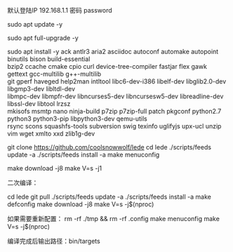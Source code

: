 默认登陆IP 192.168.1.1 密码 password

   sudo apt update -y
   
   sudo apt full-upgrade -y
   
   sudo apt install -y ack antlr3 aria2 asciidoc autoconf automake autopoint binutils bison build-essential \
   bzip2 ccache cmake cpio curl device-tree-compiler fastjar flex gawk gettext gcc-multilib g++-multilib \
   git gperf haveged help2man intltool libc6-dev-i386 libelf-dev libglib2.0-dev libgmp3-dev libltdl-dev \
   libmpc-dev libmpfr-dev libncurses5-dev libncursesw5-dev libreadline-dev libssl-dev libtool lrzsz \
   mkisofs msmtp nano ninja-build p7zip p7zip-full patch pkgconf python2.7 python3 python3-pip libpython3-dev qemu-utils \
   rsync scons squashfs-tools subversion swig texinfo uglifyjs upx-ucl unzip vim wget xmlto xxd zlib1g-dev
   
   git clone https://github.com/coolsnowwolf/lede
   cd lede
   ./scripts/feeds update -a
   ./scripts/feeds install -a
   make menuconfig

   make download -j8
   make V=s -j1

二次编译：

cd lede
git pull
./scripts/feeds update -a
./scripts/feeds install -a
make defconfig
make download -j8
make V=s -j$(nproc)

如果需要重新配置：
rm -rf ./tmp && rm -rf .config
make menuconfig
make V=s -j$(nproc)


编译完成后输出路径：bin/targets

